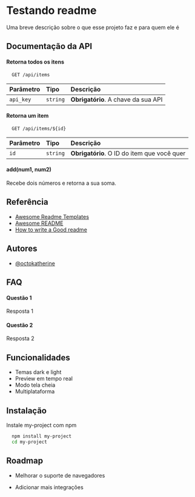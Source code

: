 # Testando readme

Uma breve descrição sobre o que esse projeto faz e para quem ele é

## Documentação da API

#### Retorna todos os itens

```http
  GET /api/items
```

| Parâmetro | Tipo     | Descrição                           |
| :-------- | :------- | :---------------------------------- |
| `api_key` | `string` | **Obrigatório**. A chave da sua API |

#### Retorna um item

```http
  GET /api/items/${id}
```

| Parâmetro | Tipo     | Descrição                                   |
| :-------- | :------- | :------------------------------------------ |
| `id`      | `string` | **Obrigatório**. O ID do item que você quer |

#### add(num1, num2)

Recebe dois números e retorna a sua soma.

## Referência

- [Awesome Readme Templates](https://awesomeopensource.com/project/elangosundar/awesome-README-templates)
- [Awesome README](https://github.com/matiassingers/awesome-readme)
- [How to write a Good readme](https://bulldogjob.com/news/449-how-to-write-a-good-readme-for-your-github-project)

## Autores

- [@octokatherine](https://www.github.com/octokatherine)

## FAQ

#### Questão 1

Resposta 1

#### Questão 2

Resposta 2

## Funcionalidades

- Temas dark e light
- Preview em tempo real
- Modo tela cheia
- Multiplataforma

## Instalação

Instale my-project com npm

```bash
  npm install my-project
  cd my-project
```

## Roadmap

- Melhorar o suporte de navegadores

- Adicionar mais integrações
